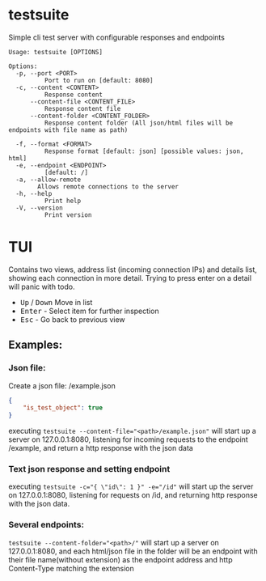 # testsuite
Simple cli test server with configurable responses and endpoints

```
Usage: testsuite [OPTIONS]

Options:
  -p, --port <PORT>
          Port to run on [default: 8080]
  -c, --content <CONTENT>
          Response content
      --content-file <CONTENT_FILE>
          Response content file
      --content-folder <CONTENT_FOLDER>
          Response content folder (All json/html files will be endpoints with file name as path)

  -f, --format <FORMAT>
          Response format [default: json] [possible values: json, html]
  -e, --endpoint <ENDPOINT>
          [default: /]
  -a, --allow-remote
        Allows remote connections to the server
  -h, --help
          Print help
  -V, --version
          Print version
```

# TUI 
Contains two views, address list (incoming connection IPs) and details list, showing each connection in more detail.
Trying to press enter on a detail will panic with todo.


- <kbd>Up</kbd> / <kbd>Down</kbd> Move in list
- <kbd>Enter</kbd> - Select item for further inspection
- <kbd>Esc</kbd> - Go back to previous view



## Examples:
### Json file:

Create a json file: <path>/example.json
```json
{
    "is_test_object": true
}
```

executing `testsuite --content-file="<path>/example.json"` will start up a server on 127.0.0.1:8080, listening for incoming requests to the endpoint /example, and return a http response with the json data

### Text json response and setting endpoint
executing `testsuite -c="{ \"id\": 1 }" -e="/id"` will start up the server on 127.0.0.1:8080, listening for requests on /id, and returning http response with the json data.

### Several endpoints: 
`testsuite --content-folder="<path>/"` will start up a server on 127.0.0.1:8080, and each html/json file in the folder will be an endpoint with their file name(without extension) as the endpoint address and http Content-Type matching the extension

